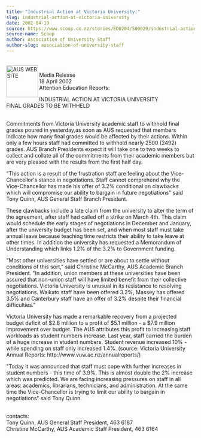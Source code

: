 ```yaml
---
title: "Industrial Action at Victoria University:"
slug: industrial-action-at-victoria-university
date: 2002-04-19
source: https://www.scoop.co.nz/stories/ED0204/S00029/industrial-action-at-victoria-university.htm
source-name: Scoop
author: Association of University Staff
author-slug: association-of-university-staff
---
```

<p></p>

<p><br><img align="left" width="85" height="85" src="http://www.aus.ac.nz/pictures/logo.gif" alt="AUS WEB SITE" border="0"><br>Media Release<br>18 April 2002<br>Attention
Education Reports:</p>

<p>INDUSTRIAL ACTION AT VICTORIA
UNIVERSITY<br>FINAL GRADES TO BE WITHHELD</p>

<p><br>Commitments
from Victoria University academic staff to withhold final
grades poured in yesterday,as soon as AUS requested that
members indicate how many final grades would be affected by
their actions.  Within only a few hours staff had committed
to withhold nearly 2500 (2492) grades.  AUS Branch
Presidents expect it will take one to two weeks to collect
and collate all of the commitments from their academic
members but are very pleased with the results from the first
half day.</p>

<p>"This action is a result of the frustration
staff are feeling about the Vice-Chancellor's stance in
negotiations.  Staff cannot comprehend why the
Vice-Chancellor has made his offer of 3.2% conditional on
clawbacks which will compromise our ability to bargain in
future negotiations" said Tony Quinn, AUS General Staff
Branch President.</p>

<p>These clawbacks include a late claim
from the university to alter the term of the agreement,
after staff had called off a strike on March 4th.  This
claim would schedule the early stages of negotiations in
December and January, after the university budget has been
set, and when most staff must take annual leave because
teaching time restricts their ability to take leave at other
times.  In addition the university has requested a
Memorandum of Understanding which links 1.2% of the 3.2% to
Government funding.<p>
<p>"Most other universities have settled
or are about to settle without conditions of this sort,"
said Christine McCarthy, AUS Academic Branch President.  "In
addition, union members at these universities have been
assured that non-union staff will have limited benefit from
their collective negotiations.  Victoria University is
unusual in its resistance to resolving negotiations. 
Waikato staff have been offered 3.2%, Massey has offered
3.5% and Canterbury staff have an offer of 3.2% despite
their financial difficulties."<p>

<p>Victoria University has
made a remarkable recovery from a projected budget deficit
of $2.8 million to a profit of $5.1 million - a $7.9 million
improvement over budget.  The AUS attributes this profit to
increasing staff workloads as student numbers increase. 
Last year, staff carried the burden of a huge increase in
student numbers.  Student revenue increased 10%  - while
spending on staff only increased 1.4%. (source: Victoria
University Annual Reports:
http://www.vuw.ac.nz/annualreports/)</p>

<p>"Today it was
announced that staff must cope with further increases in
student numbers - this time of 3.9%.  This is almost double
the 2% increase which was predicted.  We are facing
increasing pressures on staff in all areas: academics,
librarians, technicians, and administration.  At the same
time the Vice-Chancellor is trying to limit our ability to
bargain in negotiations" said Tony
Quinn.</p>

<p><br>contacts:<br>Tony Quinn, AUS General Staff
President,  463 6187<br>Christine McCarthy, AUS Academic
Staff President, 463
6164<br><p>




<!--


